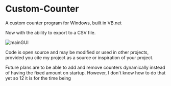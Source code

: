 # Custom-Counter
A custom counter program for Windows, built in VB.net

Now with the ability to export to a CSV file.

![mainGUI](https://i.imgur.com/C3zeHw1.png)

Code is open source and may be modified or used in other projects, provided you cite my project as a source or inspiration of your project.

Future plans are to be able to add and remove counters dynamically instead of having the fixed amount on startup. However, I don't know how to do that yet so 12 it is for the time being
